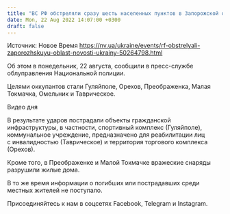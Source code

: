 ```yaml
---
title: "ВС РФ обстреляли сразу шесть населенных пунктов в Запорожской области"
date: Mon, 22 Aug 2022 14:07:00 +0300
draft: false
---
```

Источник: Новое Время https://nv.ua/ukraine/events/rf-obstrelyali-zaporozhskuyu-oblast-novosti-ukrainy-50264798.html


Об этом в понедельник, 22 августа, сообщили в пресс-службе облуправления Национальной полиции.

Целями оккупантов стали Гуляйполе, Орехов, Преображенка, Малая Токмачка, Омельник и Таврическое.

 Видео дня   

В результате ударов пострадали объекты гражданской инфраструктуры, в частности, спортивный комплекс (Гуляйполе), коммунальное учреждение, предназначено для реабилитации лиц с инвалидностью (Таврическое) и территория торгового комплекса (Орехов).

Кроме того, в Преображенке и Малой Токмачке вражеские снаряды разрушили жилые дома.

В то же время информации о погибших или пострадавших среди местных жителей не поступало.

Присоединяйтесь к нам в соцсетях Facebook, Telegram и Instagram.
